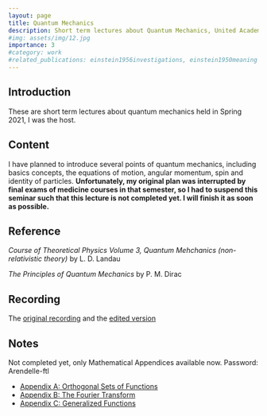 ```yaml
---
layout: page
title: Quantum Mechanics
description: Short term lectures about Quantum Mechanics, United Academic Forum of Basic Science for Undergraduates
#img: assets/img/12.jpg
importance: 3
#category: work
#related_publications: einstein1956investigations, einstein1950meaning
---
```


## Introduction

These are short term lectures about quantum mechanics held in Spring 2021, I was the host.

## Content

I have planned to introduce several points of quantum mechanics, including basics concepts, the equations of motion, angular momentum, spin and identity of particles. **Unfortunately, my original plan was interrupted by final exams of medicine courses in that semester, so I had to suspend this seminar such that this lecture is not completed yet. I will finish it as soon as possible.**
## Reference

*Course of Theoretical Physics Volume 3, Quantum Mehchanics (non-relativistic theory)* by L. D. Landau 

*The Principles of Quantum Mechanics* by P. M. Dirac


## Recording

The [original recording](https://www.bilibili.com/video/BV1K5411w7on/?vd_source=2aac4e9e3e957ce51597abac556541a3) and the [edited version](https://www.youtube.com/playlist?list=PL3EsaoWcuTRJNZmqB-UgudPsNZm9NH2PY)


## Notes
Not completed yet, only Mathematical Appendices available now. Password: Arendelle-ftl
- [Appendix A: Orthogonal Sets of Functions](https://Arendelle-ftl.github.io/assets/pdf/Mathematical_Appendix_A.pdf)
- [Appendix B: The Fourier Transform](https://Arendelle-ftl.github.io/assets/pdf/Mathematical_Appendix_B.pdf)
- [Appendix C: Generalized Functions](https://Arendelle-ftl.github.io/assets/pdf/Mathematical_Appendix_C.pdf)
